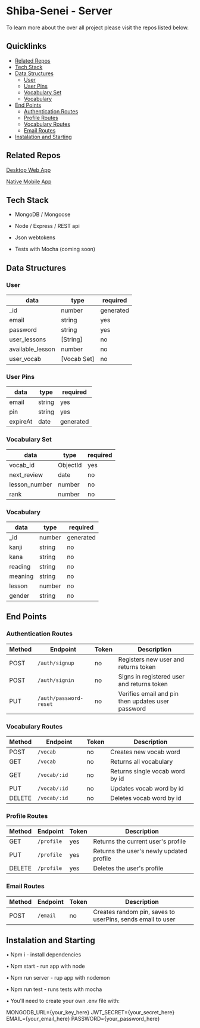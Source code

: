 # Shiba-Senei - Server

To learn more about the over all project please visit the repos listed below.

## Quicklinks

- [Related Repos](#related-repos)
- [Tech Stack](#tech-stack)
- [Data Structures](#data-structures)
  - [User](#user)
  - [User Pins](#user-pins)
  - [Vocabulary Set](#vocabulary-set)
  - [Vocabulary](#vocabulary)
- [End Points](#end-points)
  - [Authentication Routes](#authentication-routes)
  - [Profile Routes](#profile-routes)
  - [Vocabulary Routes](#vocabulary-routes)
  - [Email Routes](#email-routes)
- [Instalation and Starting](#instalation-and-starting)

## Related Repos

[Desktop Web App](https://github.com/Rabbi-Rabbit/frontend-react-desktop)

[Native Mobile App](https://github.com/Rabbi-Rabbit/react-native-mobile-app)

## Tech Stack

- MongoDB / Mongoose

- Node / Express / REST api

- Json webtokens

- Tests with Mocha (coming soon)

## Data Structures

### User

| data             | type        | required  |
| ---------------- | ----------- | --------- |
| \_id             | number      | generated |
| email            | string      | yes       |
| password         | string      | yes       |
| user_lessons     | [String]    | no        |
| available_lesson | number      | no        |
| user_vocab       | [Vocab Set] | no        |

### User Pins

| data     | type   | required  |
| -------- | ------ | --------- |
| email    | string | yes       |
| pin      | string | yes       |
| expireAt | date   | generated |

### Vocabulary Set

| data          | type     | required |
| ------------- | -------- | -------- |
| vocab_id      | ObjectId | yes      |
| next_review   | date     | no       |
| lesson_number | number   | no       |
| rank          | number   | no       |

### Vocabulary

| data    | type   | required  |
| ------- | ------ | --------- |
| \_id    | number | generated |
| kanji   | string | no        |
| kana    | string | no        |
| reading | string | no        |
| meaning | string | no        |
| lesson  | number | no        |
| gender  | string | no        |

## End Points

### Authentication Routes

| Method | Endpoint               | Token | Description                                       |
| ------ | ---------------------- | ----- | ------------------------------------------------- |
| POST   | `/auth/signup`         | no    | Registers new user and returns token              |
| POST   | `/auth/signin`         | no    | Signs in registered user and returns token        |
| PUT    | `/auth/password-reset` | no    | Verifies email and pin then updates user password |

### Vocabulary Routes

| Method | Endpoint          | Token | Description                     |
| ------ | ----------------- | ----- | ------------------------------- |
| POST   | `/vocab         ` | no    | Creates new vocab word          |
| GET    | `/vocab`          | no    | Returns all vocabulary          |
| GET    | `/vocab/:id`      | no    | Returns single vocab word by id |
| PUT    | `/vocab/:id`      | no    | Updates vocab word by id        |
| DELETE | `/vocab/:id`      | no    | Deletes vocab word by id        |

### Profile Routes

| Method | Endpoint   | Token | Description                              |
| ------ | ---------- | ----- | ---------------------------------------- |
| GET    | `/profile` | yes   | Returns the current user's profile       |
| PUT    | `/profile` | yes   | Returns the user's newly updated profile |
| DELETE | `/profile` | yes   | Deletes the user's profile               |

### Email Routes

| Method | Endpoint | Token | Description                                                |
| ------ | -------- | ----- | ---------------------------------------------------------- |
| POST   | `/email` | no    | Creates random pin, saves to userPins, sends email to user |

## Instalation and Starting

• Npm i - install dependencies

• Npm start - run app with node

• Npm run server - rup app with nodemon

• Npm run test - runs tests with mocha

• You'll need to create your own .env file with:

MONGODB_URL={your_key_here}
JWT_SECRET={your_secret_here}
EMAIL={your_email_here}
PASSWORD={your_password_here}
